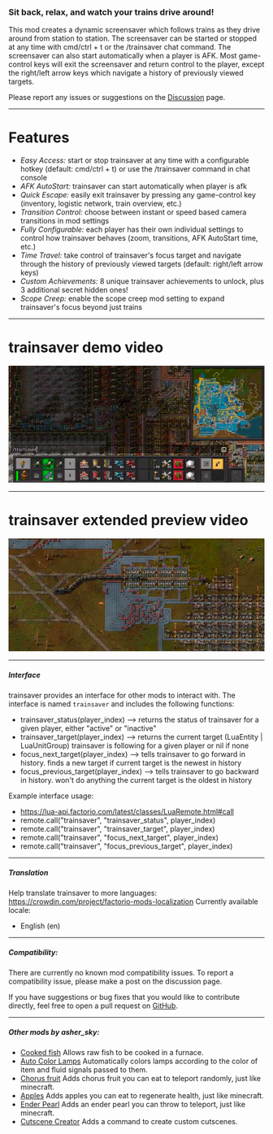 ### Sit back, relax, and watch your trains drive around! 
This mod creates a dynamic screensaver which follows trains as they drive around from station to station. The screensaver can be started or stopped at any time with cmd/ctrl + t or the /trainsaver chat command. The screensaver can also start automatically when a player is AFK. Most game-control keys will exit the screensaver and return control to the player, except the right/left arrow keys which navigate a history of previously viewed targets.

Please report any issues or suggestions on the [Discussion](https://mods.factorio.com/mod/trainsaver/discussion) page.

------------------------------------------
# Features
- *Easy Access:* start or stop trainsaver at any time with a configurable hotkey (default: cmd/ctrl + t) or use the /trainsaver command in chat console
- *AFK AutoStart:* trainsaver can start automatically when player is afk 
- *Quick Escape:* easily exit trainsaver by pressing any game-control key (inventory, logistic network, train overview, etc.)
- *Transition Control:* choose between instant or speed based camera transitions in mod settings
- *Fully Configurable:* each player has their own individual settings to control how trainsaver behaves (zoom, transitions, AFK AutoStart time, etc.)
- *Time Travel:* take control of trainsaver's focus target and navigate through the history of previously viewed targets (default: right/left arrow keys)
- *Custom Achievements:* 8 unique trainsaver achievements to unlock, plus 3 additional secret hidden ones!
- *Scope Creep:* enable the scope creep mod setting to expand trainsaver's focus beyond just trains

------------------------------------------
# trainsaver demo video
[![](https://github.com/jingleheimer-schmidt/imgs/raw/primary/factorio%20trainsaver%20mod%20demo%20overview%20video.png)](http://www.youtube.com/watch?v=AbDN4SM4cg8 "trainsaver demo video")

------------------------------------------
# trainsaver extended preview video
[![](https://github.com/jingleheimer-schmidt/imgs/raw/primary/factorio%20trainsaver%20mod%2030%20min%20preview%20video%20thumbnail.png)](http://www.youtube.com/watch?v=ru0OYqdHTfI "trainsaver 30 minute preview")

---------------------
##### Interface
trainsaver provides an interface for other mods to interact with. The interface is named `trainsaver` and includes the following functions:
- trainsaver_status(player_index) --> returns the status of trainsaver for a given player, either "active" or "inactive"
- trainsaver_target(player_index) --> returns the current target (LuaEntity | LuaUnitGroup) trainsaver is following for a given player or nil if none
- focus_next_target(player_index) --> tells trainsaver to go forward in history. finds a new target if current target is the newest in history
- focus_previous_target(player_index) --> tells trainsaver to go backward in history. won't do anything the current target is the oldest in history

Example interface usage:
- https://lua-api.factorio.com/latest/classes/LuaRemote.html#call
- remote.call("trainsaver", "trainsaver_status", player_index)
- remote.call("trainsaver", "trainsaver_target", player_index)
- remote.call("trainsaver", "focus_next_target", player_index)
- remote.call("trainsaver", "focus_previous_target", player_index)

---------------------
##### Translation
Help translate trainsaver to more languages: https://crowdin.com/project/factorio-mods-localization
Currently available locale:
- English (en)

------------------------------------------
##### Compatibility:
There are currently no known mod compatibility issues. To report a compatibility issue, please make a post on the discussion page.

If you have suggestions or bug fixes that you would like to contribute directly, feel free to open a pull request on [GitHub](https://github.com/jingleheimer-schmidt/factorio-trainsaver).

------------------------------------------
##### Other mods by asher_sky:

- [Cooked fish](https://mods.factorio.com/mod/factorio-cooked-fish) Allows raw fish to be cooked in a furnace.
- [Auto Color Lamps](https://mods.factorio.com/mod/auto-color-lamps) Automatically colors lamps according to the color of item and fluid signals passed to them.
- [Chorus fruit](https://mods.factorio.com/mod/factorio-chorus-fruit) Adds chorus fruit you can eat to teleport randomly, just like minecraft.
- [Apples](https://mods.factorio.com/mod/factorio-apples) Adds apples you can eat to regenerate health, just like minecraft.
- [Ender Pearl](https://mods.factorio.com/mod/factorio-ender-pearl) Adds an ender pearl you can throw to teleport, just like minecraft.
- [Cutscene Creator](https://mods.factorio.com/mod/cutscene-creator) Adds a command to create custom cutscenes. 

